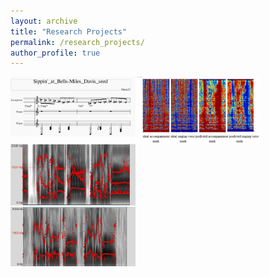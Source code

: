 ```yaml
---
layout: archive
title: "Research Projects"
permalink: /research_projects/
author_profile: true
---
```




<img src="https://raw.githubusercontent.com/lhy9816/lhy9816.github.io/master/images/general_logo.png" align="left" width="200">



<img src="https://raw.githubusercontent.com/lhy9816/lhy9816.github.io/master/images/separation_res-1.png" align="left" width="200">



<img src="https://raw.githubusercontent.com/lhy9816/lhy9816.github.io/master/images/singing_voice_praats.png" align="left" width="200">



